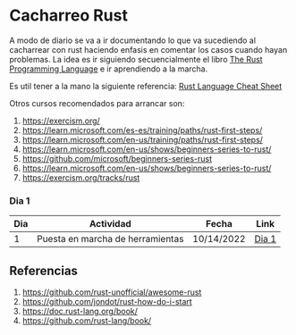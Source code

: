# Cacharreo Rust

A modo de diario se va a ir documentando lo que va sucediendo al cacharrear con rust haciendo enfasis en comentar los casos cuando hayan problemas. La idea es ir siguiendo secuencialmente el libro [The Rust Programming Language](https://doc.rust-lang.org/book/title-page.html) e ir aprendiendo a la marcha. 

Es util tener a la mano la siguiente referencia: [Rust Language Cheat Sheet](https://cheats.rs/)

Otros cursos recomendados para arrancar son:
1. https://exercism.org/
2. https://learn.microsoft.com/es-es/training/paths/rust-first-steps/
3. https://learn.microsoft.com/en-us/training/paths/rust-first-steps/
4. https://learn.microsoft.com/en-us/shows/beginners-series-to-rust/
5. https://github.com/microsoft/beginners-series-rust
6. https://learn.microsoft.com/en-us/shows/beginners-series-to-rust/
7. https://exercism.org/tracks/rust
   

### Dia 1

|Dia|Actividad|Fecha|Link|
|---|---|---|---|
|1|Puesta en marcha de herramientas|10/14/2022|[Dia 1](./dia1/)|

## Referencias

1. https://github.com/rust-unofficial/awesome-rust
2. https://github.com/jondot/rust-how-do-i-start
3. https://doc.rust-lang.org/book/
4. https://github.com/rust-lang/book/
